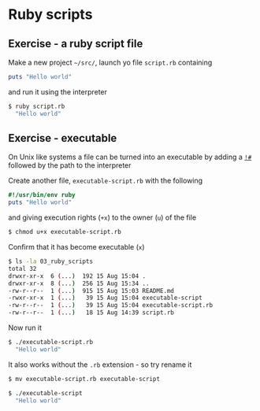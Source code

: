 # Ruby scripts



## Exercise - a ruby script file

Make a new project `~/src/`, launch yo file `script.rb` containing

```ruby
puts "Hello world"
```

and run it using the interpreter

```bash
$ ruby script.rb
  "Hello world"
```

## Exercise - executable

On Unix like systems a file can be turned into an executable by adding a [`!#`](https://en.wikipedia.org/wiki/Shebang_(Unix)) followed by the path to the interpreter

Create another file, `executable-script.rb` with the following

```ruby
#!/usr/bin/env ruby
puts "Hello world"
```

and giving execution rights (`+x`) to the owner (`u`) of the file

```bash
$ chmod u+x executable-script.rb
```

Confirm that it has become executable (`x`)

```bash
$ ls -la 03_ruby_scripts 
total 32
drwxr-xr-x  6 (...)  192 15 Aug 15:04 .
drwxr-xr-x  8 (...)  256 15 Aug 15:34 ..
-rw-r--r--  1 (...)  915 15 Aug 15:03 README.md
-rwxr-xr-x  1 (...)   39 15 Aug 15:04 executable-script
-rw-r--r--  1 (...)   39 15 Aug 15:04 executable-script.rb
-rw-r--r--  1 (...)   18 15 Aug 14:39 script.rb
```

Now run it

```bash
$ ./executable-script.rb
  "Hello world"
```

It also works without the `.rb` extension - so try rename it

```bash
$ mv executable-script.rb executable-script

$ ./executable-script
  "Hello world"
```

